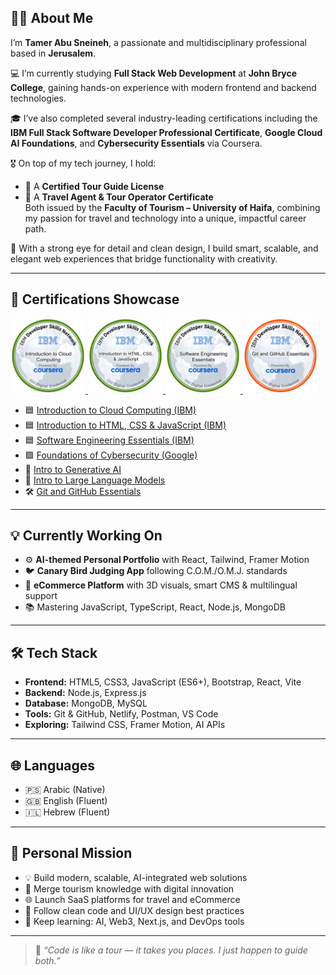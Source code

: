 ## 👨‍💻 About Me

I’m **Tamer Abu Sneineh**, a passionate and multidisciplinary professional based in **Jerusalem**.

💻 I’m currently studying **Full Stack Web Development** at **John Bryce College**, gaining hands-on experience with modern frontend and backend technologies.

🎓 I’ve also completed several industry-leading certifications including the **IBM Full Stack Software Developer Professional Certificate**, **Google Cloud AI Foundations**, and **Cybersecurity Essentials** via Coursera.

🎖️ On top of my tech journey, I hold:
- 🧭 A **Certified Tour Guide License**  
- 🧳 A **Travel Agent & Tour Operator Certificate**  
Both issued by the **Faculty of Tourism – University of Haifa**, combining my passion for travel and technology into a unique, impactful career path.

💎 With a strong eye for detail and clean design, I build smart, scalable, and elegant web experiences that bridge functionality with creativity.

---

## 🏅 Certifications Showcase

<p align="left">
  <a href="https://coursera.org/verify/CQZ4HB0H0KCG" target="_blank">
    <img src="https://raw.githubusercontent.com/v3tamer/v3tamer/main/assets/badges/introduction-to-cloud-computing.png" alt="Cloud Computing" height="120"/>
  </a>
  <a href="https://coursera.org/verify/66SYH572XZEX" target="_blank">
    <img src="https://raw.githubusercontent.com/v3tamer/v3tamer/main/assets/badges/introduction-to-html-css-javascript.png" alt="HTML CSS JS" height="120"/>
  </a>
  <a href="https://www.credly.com/go/9IvkQTfC" target="_blank">
    <img src="https://raw.githubusercontent.com/v3tamer/v3tamer/main/assets/badges/software-engineering-essentials.png" alt="Software Engineering" height="120"/>
  </a>
  <a href="https://www.credly.com/go/Z3tCZwl2" target="_blank">
    <img src="https://raw.githubusercontent.com/v3tamer/v3tamer/main/assets/badges/git-and-github-essentials.png" alt="Git & GitHub Essentials" height="120"/>
  </a>
</p>


- 🟦 [Introduction to Cloud Computing (IBM)](https://coursera.org/verify/CQZ4HB0H0KCG)  
- 🟦 [Introduction to HTML, CSS & JavaScript (IBM)](https://coursera.org/verify/66SYH572XZEX)  
- 🟦 [Software Engineering Essentials (IBM)](https://www.credly.com/go/9IvkQTfC)  
- 🟩 [Foundations of Cybersecurity (Google)](https://coursera.org/verify/P1N7AAOQ7T0T)  
- 🤖 [Intro to Generative AI](https://coursera.org/verify/Q9D8AQ6FYKFW)  
- 🤖 [Intro to Large Language Models](https://coursera.org/verify/YWFI1W4VAFNA)  
- 🛠️ [Git and GitHub Essentials](https://www.credly.com/go/Z3tCZwl2)

---

## 💡 Currently Working On

- ⚙️ **AI-themed Personal Portfolio** with React, Tailwind, Framer Motion  
- 🐦 **Canary Bird Judging App** following C.O.M./O.M.J. standards  
- 🛒 **eCommerce Platform** with 3D visuals, smart CMS & multilingual support  
- 📚 Mastering JavaScript, TypeScript, React, Node.js, MongoDB

---

## 🛠️ Tech Stack

- **Frontend:** HTML5, CSS3, JavaScript (ES6+), Bootstrap, React, Vite  
- **Backend:** Node.js, Express.js  
- **Database:** MongoDB, MySQL  
- **Tools:** Git & GitHub, Netlify, Postman, VS Code  
- **Exploring:** Tailwind CSS, Framer Motion, AI APIs

---

## 🌐 Languages

- 🇵🇸 Arabic (Native)  
- 🇬🇧 English (Fluent)  
- 🇮🇱 Hebrew (Fluent)  

---

## 🎯 Personal Mission

- 💡 Build modern, scalable, AI-integrated web solutions  
- 🧳 Merge tourism knowledge with digital innovation  
- 🌐 Launch SaaS platforms for travel and eCommerce  
- 🧼 Follow clean code and UI/UX design best practices  
- 🔄 Keep learning: AI, Web3, Next.js, and DevOps tools

---

> 💬 *“Code is like a tour — it takes you places. I just happen to guide both.”*
